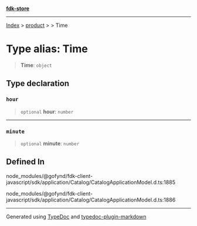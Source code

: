 [**fdk-store**](../../../README.md)
***

[Index](../../../API.md) > [product](../../README.md) > [<internal>](../README.md) > Time

# Type alias: Time

> **Time**: `object`

## Type declaration

### `hour`

> `optional` **hour**: `number`

***

### `minute`

> `optional` **minute**: `number`

## Defined In

node\_modules/@gofynd/fdk-client-javascript/sdk/application/Catalog/CatalogApplicationModel.d.ts:1885

node\_modules/@gofynd/fdk-client-javascript/sdk/application/Catalog/CatalogApplicationModel.d.ts:1886

***
Generated using [TypeDoc](https://typedoc.org/) and [typedoc-plugin-markdown](https://www.npmjs.com/package/typedoc-plugin-markdown)
